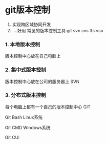 # git版本控制
1. 实现跨区域协同开发
2. ....好用
常见的版本控制工具:git svn cvs tfs vso


### 1. 本地版本控制
版本控制中心放在自己电脑上
### 2. 集中式版本控制
版本控制中心放在公司的服务器上
SVN
### 3. 分布式版本控制
每个电脑上都有一个自己的版本控制中心
GIT

Git Bash Linux系统

Git CMD Windows系统

Git CUI 

